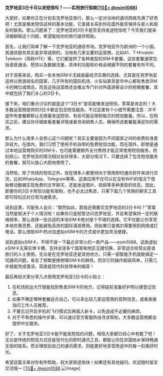 **克罗地亚3日卡可以发短信吗？——实用旅行指南[[TG💪+ @esim1088](https://t.me/s/esim1088)]**

大家好，如果你正在计划去克罗地亚旅行，那么一定对当地的通讯网络充满了好奇吧！尤其是像发短信这样的基本功能，它直接关系到你在国外能否保持与家人和朋友的联系。那么问题来了：克罗地亚的3日卡是否支持发送短信呢？今天我们就来详细聊聊这个问题，希望能给你的旅行提供帮助。

首先，让我们简单了解一下克罗地亚的通信市场。克罗地亚作为欧洲的一个小国，其通信服务其实是非常成熟的。当地有几家主要的运营商，比如A1、T-Hrvatski Telekom（简称HTE）等，它们都提供了各种类型的SIM卡套餐。这些套餐通常包括语音通话、短信以及数据流量，具体的功能和价格会根据不同的套餐有所不同。

对于游客来说，购买一张本地SIM卡无疑是最经济实惠的选择。尤其是在克罗地亚这样以旅游闻名的国家，几乎所有的国际机场、火车站甚至是市中心都有售卖SIM卡的摊位或商店。而且这些运营商还会推出专门针对外国游客设计的短期套餐，其中就包括了我们关心的3日卡。

接下来，咱们重点讨论的就是这个“3日卡”是否能够发送短信。答案是肯定的！大多数运营商提供的3日卡都会包含短信服务。不过这里有个小细节需要注意：并不是所有套餐都默认无限量发送短信，有些可能会限制每日的短信数量。所以，在购买之前，建议你仔细查看套餐详情或者咨询销售人员，确保所选套餐能满足你的需求。

那么为什么很多人会担心这个问题呢？其实主要是因为不同国家之间的收费标准差异较大。在国内，我们习惯了使用手机自带的免费短信功能，而在国外，即使是通过本地运营商购买的SIM卡，也可能需要额外支付费用才能正常使用短信服务。但别担心，克罗地亚的情况相对友好得多，大部分情况下，只要选择了包含短信服务的套餐，就可以放心大胆地使用了。

当然啦，除了传统的短信之外，现在很多人都更倾向于使用即时通讯软件来进行交流，比如WhatsApp、Telegram等等。这类应用不仅可以在没有WiFi的情况下借助移动数据实现免费的文字聊天，还能发送图片、视频等多种类型的信息。因此，即便你的3日卡短信功能有限制，也不必太过焦虑，只需下载几个常用的聊天工具即可轻松应对日常沟通需求。

说到这里，可能有人会问：“既然如此，那我还需要买克罗地亚的3日卡吗？”答案当然是取决于个人情况啦！如果你只是短暂访问克罗地亚，并且希望保持一定的联络频率，那么选择一张合适的本地SIM卡绝对是个不错的选择。它不仅能让你享受本地优惠资费，还能避免高昂的国际漫游费用。但如果只是偶尔需要用到网络或打电话，那么借助WiFi热点加虚拟eSIM卡的方式或许更加灵活便捷。

说到虚拟eSIM卡，不得不提一下最近非常火的一款产品——esim1088。这款虚拟eSIM卡无需实体卡槽，支持全球多个国家和地区无缝切换，非常适合经常出差或旅行的人士使用。无论是在克罗地亚还是其他地方，只需一部智能手机就能搞定一切通讯问题，省去了频繁更换物理SIM卡的麻烦。而且它的操作超级简单，只需几步就能完成激活，简直是现代科技带来的福音！

最后再给大家分享几点使用克罗地亚3日卡的小贴士：

1. 在机场到达大厅就能找到售卖SIM卡的地方，记得提前准备好护照以便登记信息。
2. 如果不确定哪种套餐适合自己，可以多比较几家运营商的官网信息，或者直接询问工作人员推荐。
3. 不要忘记开启手机的飞行模式后再插入新卡，以免造成不必要的麻烦。
4. 对于不熟悉的操作步骤，可以通过官方客服热线寻求帮助，大多数运营商都会提供中文服务。

好了，关于克罗地亚3日卡能不能发短信的问题，相信大家都已经心中有数了吧！无论是传统的短信方式还是现代化的即时通讯工具，都能让你在异国他乡保持畅通无阻的联系。而合理规划自己的通讯需求，则能更好地享受旅途中的每一刻美好时光。

希望这篇文章对你有所帮助，祝大家旅途愉快！如果还有其他疑问，欢迎随时留言交流哦～ [[TG💪+ @esim1088](https://t.me/s/esim1088) ![Image](https://i.postimg.cc/4NQfJmqS/Snipaste-2025-05-13-00-14-12.png)]